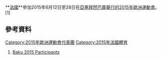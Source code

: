 **[法國](https://zh.wikipedia.org/wiki/法國 "wikilink")**參加2015年6月12日至28日在[亞塞拜然](https://zh.wikipedia.org/wiki/亞塞拜然 "wikilink")[巴庫舉行的](https://zh.wikipedia.org/wiki/巴庫 "wikilink")[2015年歐洲運動會](../Page/2015年歐洲運動會.md "wikilink")。\[1\]

## 參考資料

[Category:2015年歐洲運動會代表團](https://zh.wikipedia.org/wiki/Category:2015年歐洲運動會代表團 "wikilink") [Category:2015年法國體育](https://zh.wikipedia.org/wiki/Category:2015年法國體育 "wikilink")

1.  [Baku 2015 Participants](http://www.baku2015.com/en/european-games/participants.aspx)